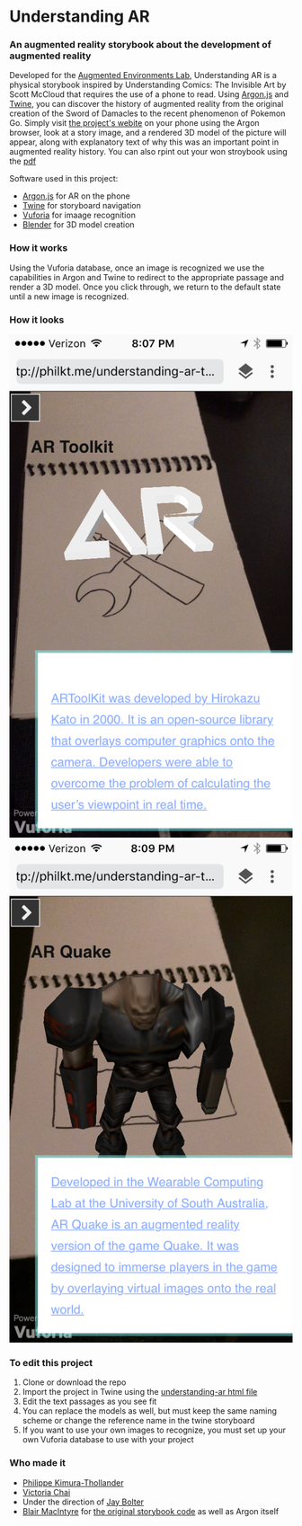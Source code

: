 # Understanding AR
### An augmented reality storybook about the development of augmented reality

Developed for the [Augmented Environments Lab](http://ael.gatech.edu/lab/), Understanding AR is a physical storybook inspired by Understanding Comics: The Invisible Art by Scott McCloud that
requires the use of a phone to read. Using [Argon.js](http://argonjs.io/) and [Twine](https://twinery.org/), you can discover the history of augmented reality from the
original creation of the Sword of Damacles to the recent phenomenon of Pokemon Go. Simply visit [the project's webite](http://philkt.me/understanding-ar-twine) on
your phone using the Argon browser, look at a story image, and a rendered 3D model of the picture will appear, along with
explanatory text of why this was an important point in augmented reality history. You can also rpint out your won stroybook using the [pdf](storybook.pdf)

Software used in this project:
* [Argon.js](http://argonjs.io/) for AR on the phone
* [Twine](https://twinery.org/) for storyboard navigation
* [Vuforia](https://www.vuforia.com/) for imaage recognition
* [Blender](https://www.blender.org/) for 3D model creation

### How it works
Using the Vuforia database, once an image is recognized we use the capabilities in Argon and Twine to redirect to the appropriate passage and render a 3D model.
Once you click through, we return to the default state until a new image is recognized.

### How it looks
![AR](screenshots/ar.PNG)
![AR Quake](screenshots/quake.PNG)

### To edit this project
1. Clone or download the repo
2. Import the project in Twine using the [understanding-ar html file](understanding-ar.html)
3. Edit the text passages as you see fit
4. You can replace the models as well, but must keep the same naming scheme or change the reference name in the twine storyboard
5. If you want to use your own images to recognize, you must set up your own Vuforia database to use with your project

### Who made it
* [Philippe Kimura-Thollander](http://philkt.me)
* [Victoria Chai](http://victoriachai.me)
* Under the direction of [Jay Bolter](http://www.jdbolter.net/)
* [Blair MacIntyre](https://blairmacintyre.me/) for [the original storybook code](https://github.com/blairmacintyre/oldfashioned) as well as Argon itself
